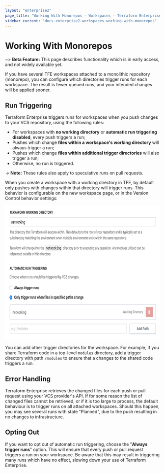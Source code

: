 ```yaml
---
layout: "enterprise2"
page_title: "Working With Monorepos - Workspaces - Terraform Enterprise"
sidebar_current: "docs-enterprise2-workspaces-working-with-monorepos"
---
```


# Working With Monorepos

~> **Beta Feature:** This page describes functionality which is in early access, and not widely available yet.

If you have several TFE workspaces attached to a monolithic repository (monorepo), you can configure which directories trigger runs for each workspace. The result is fewer queued runs, and your intended changes will be applied sooner.

## Run Triggering

Terraform Enterprise triggers runs for workspaces when you push changes to your VCS repository, using the following rules:

- For workspaces with **no working directory** or **automatic run triggering disabled**, every push triggers a run;
- Pushes which change **files within a workspace's working directory** will always trigger a run;
- Pushes which change **files within additional trigger directories** will also trigger a run;
- Otherwise, no run is triggered.

-> **Note:** These rules also apply to speculative runs on pull requests.

When you create a workspace with a working directory in TFE, by default only pushes with changes within that directory will trigger runs. This behavior is configurable on the new workspace page, or in the Version Control behavior settings:

<img src="images/automatic-run-triggering-ui.png" width=808 height=437 alt="Automatic run triggering UI">

You can add other trigger directories for the workspace. For example, if you share Terraform code in a top-level <code>modules</code> directory, add a trigger directory with path <code>/modules</code> to ensure that a changes to the shared code triggers a run.

## Error Handling

Terraform Enterprise retrieves the changed files for each push or pull request using your VCS provider's API. If for some reason the list of changed files cannot be retrieved, or if it is too large to process, the default behaviour is to trigger runs on all attached workspaces. Should this happen, you may see several runs with state "Planned", due to the push resulting in no changes to infrastructure.

## Opting Out

If you want to opt out of automatic run triggering, choose the "**Always trigger runs**" option. This will ensure that every push or pull request triggers a run on your workspace. Be aware that this may result in triggering many runs which have no effect, slowing down your use of Terraform Enterprise.
